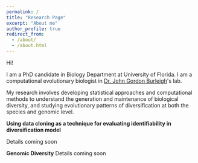 ```yaml
---
permalink: /
title: "Research Page"
excerpt: "About me"
author_profile: true
redirect_from: 
  - /about/
  - /about.html
---
```

Hi!

I am a PhD candidate in Biology Department at University of Florida. I am a computational evolutionary biologist in [Dr. John Gordon Burleigh](https://biology.ufl.edu/gburleigh/)'s lab. 

My research involves developing statistical approaches and computational methods to understand the generation and maintenance of biological diversity, and studying evolutionary patterns of diversification at both the species and genomic level. 




**Using data cloning as a technique for evaluating identifiability in diversification model**

Details coming soon


**Genomic Diversity**
Details coming soon

